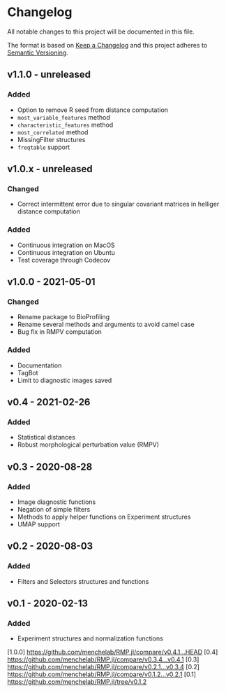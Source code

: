 # Changelog
All notable changes to this project will be documented in this file.

The format is based on [Keep a Changelog](http://keepachangelog.com/en/1.0.0/)
and this project adheres to [Semantic Versioning](http://semver.org/spec/v2.0.0.html).

## v1.1.0 - unreleased
### Added
- Option to remove R seed from distance computation
- `most_variable_features` method
- `characteristic_features` method
- `most_correlated` method
- MissingFilter structures 
- `freqtable` support

## v1.0.x - unreleased
### Changed
- Correct intermittent error due to singular covariant matrices in helliger distance computation

### Added
- Continuous integration on MacOS
- Continuous integration on Ubuntu
- Test coverage through Codecov

## v1.0.0 - 2021-05-01
### Changed
- Rename package to BioProfiling
- Rename several methods and arguments to avoid camel case
- Bug fix in RMPV computation

### Added
- Documentation
- TagBot
- Limit to diagnostic images saved

## v0.4 - 2021-02-26
### Added
- Statistical distances
- Robust morphological perturbation value (RMPV)

## v0.3 - 2020-08-28
### Added
- Image diagnostic functions
- Negation of simple filters
- Methods to apply helper functions on Experiment structures
- UMAP support

## v0.2 - 2020-08-03
### Added
- Filters and Selectors structures and functions

## v0.1 - 2020-02-13
### Added
- Experiment structures and normalization functions

[1.0.0] https://github.com/menchelab/RMP.jl/compare/v0.4.1...HEAD
[0.4] https://github.com/menchelab/RMP.jl/compare/v0.3.4...v0.4.1
[0.3] https://github.com/menchelab/RMP.jl/compare/v0.2.1...v0.3.4
[0.2] https://github.com/menchelab/RMP.jl/compare/v0.1.2...v0.2.1
[0.1] https://github.com/menchelab/RMP.jl/tree/v0.1.2
